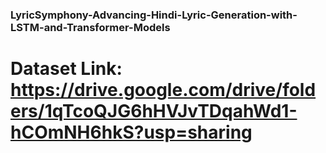 ### LyricSymphony-Advancing-Hindi-Lyric-Generation-with-LSTM-and-Transformer-Models


# Dataset Link: https://drive.google.com/drive/folders/1qTcoQJG6hHVJvTDqahWd1-hCOmNH6hkS?usp=sharing
